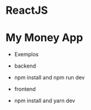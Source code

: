

# ReactJS

# My Money App

- Exemplos
- backend
- npm install and npm run dev

- frontend
- npm install and yarn dev



